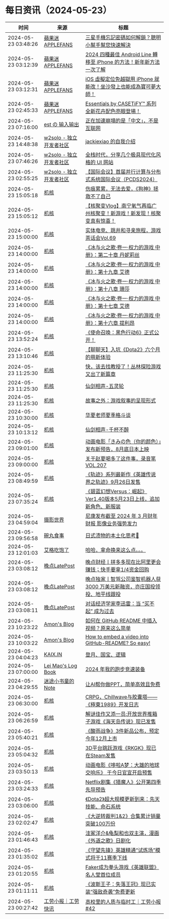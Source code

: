﻿# 每日资讯（2024-05-23）

|时间|来源|标题|
|---|---|---|
|2024-05-23 03:48:26|[蘋果迷 APPLEFANS](https://applefans.today/feed/)|[三星手機忘記密碼如何解鎖？聰明小幫手幫您快速解決](https://applefans.today/2024-05-droidkit-samsung-unlock/)|
|2024-05-23 03:12:39|[蘋果迷 APPLEFANS](https://applefans.today/feed/)|[2024 四種最佳 Android Line 轉移至 iPhone 的方法！新年新方法一次了解](https://applefans.today/2024-05-anytrans-line-android-to-iphone/)|
|2024-05-23 03:12:31|[蘋果迷 APPLEFANS](https://applefans.today/feed/)|[iOS 虛擬定位免越獄用 iPhone 就能改！坐沙發上也能成為寶可夢大師！](https://applefans.today/mocpogo-2024-05-change-iphone-gps-location/)|
|2024-05-23 02:45:33|[蘋果迷 APPLEFANS](https://applefans.today/feed/)|[Essentials by CASETiFY™ 系列全新花卉配色亮眼登場！](https://applefans.today/2024-05-essentials-by-casetify-press-release/)|
|2024-05-23 07:16:00|[est の 输入输出](https://blog.est.im/rss)|[正在加速崩塌的是「中文」，不是互联网](https://blog.est.im/2024/stderr-09)|
|2024-05-23 14:48:38|[w2solo - 独立开发者社区](https://w2solo.com/topics/feed)|[jackiexiao 的自我介绍](https://w2solo.com/topics/4641)|
|2024-05-23 07:46:26|[w2solo - 独立开发者社区](https://w2solo.com/topics/feed)|[全栈时代，分享几个极具现代化风格的 UI 网站](https://w2solo.com/topics/4640)|
|2024-05-23 02:55:25|[w2solo - 独立开发者社区](https://w2solo.com/topics/feed)|[【国际会议】首届并行计算与分布式系统国际会议（PCDS2024）](https://w2solo.com/topics/4639)|
|2024-05-23 15:05:18|[机核](https://www.gcores.com/rss)|[伤痕累累，无法去爱，《狗神》拯救不了自己](https://www.gcores.com/videos/182350)|
|2024-05-23 15:05:12|[机核](https://www.gcores.com/rss)|[【核聚变Vlog】南宁氧气再临广州核聚变！新游戏！新发现！核聚变真有惊喜！](https://www.gcores.com/videos/182295)|
|2024-05-23 15:00:00|[机核](https://www.gcores.com/rss)|[实体电竞、跳井和寻亲旅程，游戏茶话会Vol.69](https://www.gcores.com/radios/182124)|
|2024-05-23 14:00:00|[机核](https://www.gcores.com/rss)|[《冰与火之歌·卷一·权力的游戏 中册》：第二十章 丹妮莉丝](https://www.gcores.com/radios/182196)|
|2024-05-23 14:00:00|[机核](https://www.gcores.com/rss)|[《冰与火之歌·卷一·权力的游戏 中册》：第十九章 艾德](https://www.gcores.com/radios/182195)|
|2024-05-23 14:00:00|[机核](https://www.gcores.com/rss)|[《冰与火之歌·卷一·权力的游戏 中册》：第十八章 珊莎](https://www.gcores.com/radios/182194)|
|2024-05-23 14:00:00|[机核](https://www.gcores.com/rss)|[《冰与火之歌·卷一·权力的游戏 中册》：第十七章 艾德](https://www.gcores.com/radios/182193)|
|2024-05-23 14:00:00|[机核](https://www.gcores.com/rss)|[《冰与火之歌·卷一·权力的游戏 中册》：第十六章 提利昂](https://www.gcores.com/radios/182191)|
|2024-05-23 13:52:24|[机核](https://www.gcores.com/rss)|[《使命召唤：黑色行动6》正式公开！](https://www.gcores.com/articles/182349)|
|2024-05-23 13:10:46|[机核](https://www.gcores.com/rss)|[【聊聊天】入坑《Dota2》六个月的萌新体验](https://www.gcores.com/articles/182345)|
|2024-05-23 11:25:30|[机核](https://www.gcores.com/rss)|[快，该去找教授了！丛林探险游戏又出了新篇章](https://www.gcores.com/articles/182343)|
|2024-05-23 11:25:30|[机核](https://www.gcores.com/rss)|[仙剑相声-五灵轮](https://www.gcores.com/articles/182338)|
|2024-05-23 11:25:30|[机核](https://www.gcores.com/rss)|[故事之外：游戏叙事的呈现形式](https://www.gcores.com/articles/182335)|
|2024-05-23 10:30:00|[机核](https://www.gcores.com/rss)|[华夏老师夏季格斗谈](https://www.gcores.com/videos/182238)|
|2024-05-23 10:13:12|[机核](https://www.gcores.com/rss)|[仙剑相声-千杯不醉](https://www.gcores.com/articles/182340)|
|2024-05-23 09:01:00|[机核](https://www.gcores.com/rss)|[动画电影「きみの色（你的颜色）」发布新预告，8月底日本上映](https://www.gcores.com/articles/182337)|
|2024-05-23 09:00:00|[机核](https://www.gcores.com/rss)|[关于赵夏喝多了这件事，录音笔 VOL.207](https://www.gcores.com/radios/182333)|
|2024-05-23 08:49:59|[机核](https://www.gcores.com/rss)|[《轨迹》系列最新作《英雄传说 界之轨迹》9月26日发售](https://www.gcores.com/articles/182336)|
|2024-05-23 07:35:24|[机核](https://www.gcores.com/rss)|[《碧蓝幻想Versus：崛起》Ver1.40版本5月23日上线，追加新角色、新服装](https://www.gcores.com/articles/182332)|
|2024-05-23 04:59:04|[摄影世界](https://feedx.net/rss/photoworld.xml)|[尼康发布截至 2024 年 3 月财年财报 影像业务强势发力](https://www.photoworld.com.cn/post/176923)|
|2024-05-23 09:56:58|[碗丸食事](https://feedpress.me/wx-foodfile-111010)|[日式渍物的本土化思考🤔](http://mp.weixin.qq.com/s?__biz=MzU3MjcxOTk5NQ%3D%3D&mid=2247489319&idx=1&sn=ef566f0ddabfe8adf636c72c4b29fa7c)|
|2024-05-23 12:01:03|[艾格吃饱了](https://feedpress.me/wx-aigechibaole)|[哈哈，拿命换来这么点。。。](http://mp.weixin.qq.com/s?__biz=MjM5NTYxODQyMA%3D%3D&mid=2653453286&idx=1&sn=49fc8eca95a5de2292f4844085de4099)|
|2024-05-23 03:08:12|[晚点LatePost](https://feedpress.me/wx-postlate)|[​晚点财经丨拼多多现在比阿里更会赚钱；快手要拿1/4资金回购](http://mp.weixin.qq.com/s?__biz=MzU3Mjk1OTQ0Ng%3D%3D&mid=2247516368&idx=3&sn=2b8bd2ce5b29721fda644973f9418c81)|
|2024-05-23 03:08:12|[晚点LatePost](https://feedpress.me/wx-postlate)|[晚点独家丨智驾公司鉴智机器人获 3000 万美元新融资，亦庄国投领投、地平线跟投](http://mp.weixin.qq.com/s?__biz=MzU3Mjk1OTQ0Ng%3D%3D&mid=2247516368&idx=2&sn=13fad988237eaff315359dac2628b4bd)|
|2024-05-23 03:08:11|[晚点LatePost](https://feedpress.me/wx-postlate)|[对话经济学家李迅雷：当 “买不起” 成为过去](http://mp.weixin.qq.com/s?__biz=MzU3Mjk1OTQ0Ng%3D%3D&mid=2247516368&idx=1&sn=5734b4c5eae9077e6444ffbf91f91f03)|
|2024-05-23 10:23:22|[Amon's Blog](https://amonxu.com/atom.xml)|[如何在 GitHub README 中插入视频？原来这么简单](https://amonxu.com/2024/05/23/zh-CN/2024-05-23-How-to-embed-a-video-into-GitHub-README/)|
|2024-05-23 10:03:22|[Amon's Blog](https://amonxu.com/atom.xml)|[How to embed a video into GitHub-README? So easy!](https://amonxu.com/2024/05/23/en/2024-05-23-How-to-embed-a-video-into-GitHub-README/)|
|2024-05-23 04:04:23|[KAIX.IN](https://kaix.in/feed/)|[登月、国宝、逻辑](https://kaix.in/2024/0523/)|
|2024-05-23 07:00:00|[Lei Mao's Log Book](https://leimao.github.io/atom.xml)|[2024 年我的跑步竞速装备](https://leimao.github.io/essay/2024%E5%B9%B4%E6%88%91%E7%9A%84%E8%B7%91%E6%AD%A5%E7%AB%9E%E9%80%9F%E8%A3%85%E5%A4%87/)|
|2024-05-23 04:29:55|[迷途小书童的Note](https://xugaoxiang.com/feed)|[让AI帮你做PPT，简单高效且免费](https://xugaoxiang.com/2024/05/23/gamma-ppt/)|
|2024-05-23 06:30:00|[机核](https://www.gcores.com/rss)|[CRPG，Chillwave与胶囊塔——《極東1989》开发日志](https://www.gcores.com/articles/182110)|
|2024-05-23 06:26:59|[机核](https://www.gcores.com/rss)|[解谜佳作又添一员:开放世界推箱子游戏《海天岛传说》现已发售](https://www.gcores.com/articles/182330)|
|2024-05-23 05:40:21|[机核](https://www.gcores.com/rss)|[《酸雨战争》3件新品公布，预定今年12月上市](https://www.gcores.com/articles/182324)|
|2024-05-23 05:04:32|[机核](https://www.gcores.com/rss)|[3D平台跳跃游戏《RKGK》现已在Steam发售](https://www.gcores.com/articles/182323)|
|2024-05-23 03:50:13|[机核](https://www.gcores.com/rss)|[动画电影《哆啦A梦：大雄的地球交响乐》 于今日官宣开启预售](https://www.gcores.com/articles/182318)|
|2024-05-23 03:24:33|[机核](https://www.gcores.com/rss)|[Netflix剧集《猎魔人》公开第四季先导预告](https://www.gcores.com/articles/182317)|
|2024-05-23 03:06:00|[机核](https://www.gcores.com/rss)|[《Dota2》超大规模更新到来：先天技能、命石系统](https://www.gcores.com/articles/182316)|
|2024-05-23 02:02:47|[机核](https://www.gcores.com/rss)|[《大逆转裁判1&2》合集累计销量突破100万份](https://www.gcores.com/articles/182310)|
|2024-05-23 01:46:43|[机核](https://www.gcores.com/rss)|[洼冢洋介&龟梨和也双主演，漫画《外道之歌》日剧化](https://www.gcores.com/articles/182306)|
|2024-05-23 01:35:02|[机核](https://www.gcores.com/rss)|[《守望先锋》英雄精通“试炼场”模式将于11赛季下线](https://www.gcores.com/articles/182305)|
|2024-05-23 01:20:55|[机核](https://www.gcores.com/rss)|[Faker成为拳头游戏《英雄联盟》名人堂首位成员](https://www.gcores.com/articles/182304)|
|2024-05-23 01:11:11|[机核](https://www.gcores.com/rss)|[《波斯王子：失落王冠》现已实装“强敌奇袭”免费更新](https://www.gcores.com/articles/182303)|
|2024-05-23 00:27:42|[工劳小报｜工劳快讯](https://newsletter.laborinfocn.com/rss)|[高校里的人质与临时工｜工劳小报 #42](https://feed.laborinfocn6.com/issue42/)|
